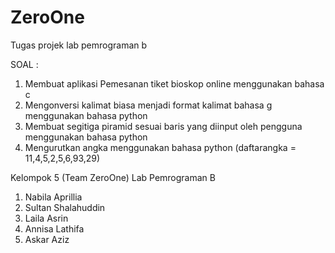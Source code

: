 # ZeroOne
Tugas projek lab pemrograman b

SOAL :
1. Membuat aplikasi Pemesanan tiket bioskop online menggunakan bahasa c
2. Mengonversi kalimat biasa menjadi format kalimat bahasa g menggunakan bahasa python
3. Membuat segitiga piramid sesuai baris yang diinput oleh pengguna menggunakan bahasa python
4. Mengurutkan angka menggunakan bahasa python (daftarangka = 11,4,5,2,5,6,93,29)

Kelompok 5 (Team ZeroOne) Lab Pemrograman B
1. Nabila Aprillia
2. Sultan Shalahuddin
3. Laila Asrin
4. Annisa Lathifa
5. Askar Aziz
